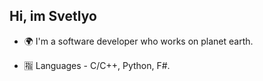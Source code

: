 ## Hi, im Svetlyo

- 🌍 I'm a software developer who works on planet earth.

- 🈯 Languages - C/C++, Python, F#.
